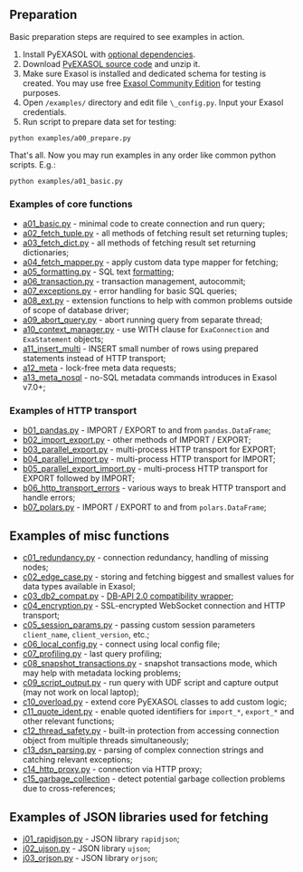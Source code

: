 ## Preparation
Basic preparation steps are required to see examples in action.

1. Install PyEXASOL with [optional dependencies](/docs/DEPENDENCIES.md).
2. Download [PyEXASOL source code](https://github.com/exasol/pyexasol/archive/master.zip) and unzip it.
3. Make sure Exasol is installed and dedicated schema for testing is created. You may use free [Exasol Community Edition](https://www.exasol.com/portal/display/DOWNLOAD/Free+Trial) for testing purposes.
4. Open `/examples/` directory and edit file `\_config.py`. Input your Exasol credentials.
5. Run script to prepare data set for testing:
```
python examples/a00_prepare.py
```

That's all. Now you may run examples in any order like common python scripts. E.g.:
```
python examples/a01_basic.py
```

### Examples of core functions

- [a01_basic.py](/examples/a01_basic.py) - minimal code to create connection and run query;
- [a02_fetch_tuple.py](/examples/a02_fetch_tuple.py) - all methods of fetching result set returning tuples;
- [a03_fetch_dict.py](/examples/a03_fetch_dict.py) - all methods of fetching result set returning dictionaries;
- [a04_fetch_mapper.py](/examples/a04_fetch_mapper.py) - apply custom data type mapper for fetching;
- [a05_formatting.py](/examples/a05_formatting.py) - SQL text [formatting](/docs/SQL_FORMATTING.md);
- [a06_transaction.py](/examples/a06_transaction.py) - transaction management, autocommit;
- [a07_exceptions.py](/examples/a07_exceptions.py) - error handling for basic SQL queries;
- [a08_ext.py](/examples/a08_ext.py) - extension functions to help with common problems outside of scope of database driver;
- [a09_abort_query.py](/examples/a09_abort_query.py) - abort running query from separate thread;
- [a10_context_manager.py](/examples/a10_context_manager.py) - use WITH clause for `ExaConnection` and `ExaStatement` objects;
- [a11_insert_multi](/examples/a11_insert_multi.py) - INSERT small number of rows using prepared statements instead of HTTP transport;
- [a12_meta](/examples/a12_meta.py) - lock-free meta data requests;
- [a13_meta_nosql](/examples/a13_meta_nosql.py) - no-SQL metadata commands introduces in Exasol v7.0+;

### Examples of HTTP transport

- [b01_pandas.py](/examples/b01_pandas.py) - IMPORT / EXPORT to and from `pandas.DataFrame`;
- [b02_import_export.py](/examples/b02_import_export.py) - other methods of IMPORT / EXPORT;
- [b03_parallel_export.py](/examples/b03_parallel_export.py) - multi-process HTTP transport for EXPORT;
- [b04_parallel_import.py](/examples/b04_parallel_import.py) - multi-process HTTP transport for IMPORT;
- [b05_parallel_export_import.py](/examples/b05_parallel_export_import.py) - multi-process HTTP transport for EXPORT followed by IMPORT;
- [b06_http_transport_errors](/examples/b06_http_transport_errors.py) - various ways to break HTTP transport and handle errors;
- [b07_polars.py](/examples/b07_polars.py) - IMPORT / EXPORT to and from `polars.DataFrame`;


## Examples of misc functions

- [c01_redundancy.py](/examples/c01_redundancy.py) - connection redundancy, handling of missing nodes;
- [c02_edge_case.py](/examples/c02_edge_case.py) - storing and fetching biggest and smallest values for data types available in Exasol;
- [c03_db2_compat.py](/examples/c03_db2_compat.py) - [DB-API 2.0 compatibility wrapper](/docs/DBAPI_COMPAT.md);
- [c04_encryption.py](/examples/c04_encryption.py) - SSL-encrypted WebSocket connection and HTTP transport;
- [c05_session_params.py](/examples/c05_session_params.py) - passing custom session parameters `client_name`, `client_version`, etc.;
- [c06_local_config.py](/examples/c06_local_config.py) - connect using local config file;
- [c07_profiling.py](/examples/c07_profiling.py) - last query profiling;
- [c08_snapshot_transactions.py](/examples/c08_snapshot_transactions.py) - snapshot transactions mode, which may help with metadata locking problems;
- [c09_script_output.py](/examples/c09_script_output.py) - run query with UDF script and capture output (may not work on local laptop);
- [c10_overload.py](/examples/c10_overload.py) - extend core PyEXASOL classes to add custom logic;
- [c11_quote_ident.py](/examples/c11_quote_ident.py) - enable quoted identifiers for `import_*`, `export_*` and other relevant functions;
- [c12_thread_safety.py](/examples/c12_thread_safety.py) - built-in protection from accessing connection object from multiple threads simultaneously;
- [c13_dsn_parsing.py](/examples/c13_dsn_parsing.py) - parsing of complex connection strings and catching relevant exceptions;
- [c14_http_proxy.py](/examples/c14_http_proxy.py) - connection via HTTP proxy;
- [c15_garbage_collection](/examples/c15_garbage_collection.py) - detect potential garbage collection problems due to cross-references;

## Examples of JSON libraries used for fetching

- [j01_rapidjson.py](/examples/j01_rapidjson.py) - JSON library `rapidjson`;
- [j02_ujson.py](/examples/j02_ujson.py) - JSON library `ujson`;
- [j03_orjson.py](/examples/j03_orjson.py) - JSON library `orjson`;
